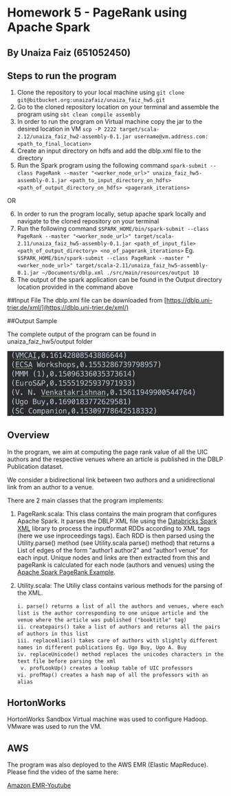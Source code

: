 # Homework 5 - PageRank using Apache Spark
## By Unaiza Faiz (651052450)

## Steps to run the program
1. Clone the repository to your local machine using 
``git clone git@bitbucket.org:unaizafaiz/unaiza_faiz_hw5.git ``
2. Go to the cloned repository location on your terminal and assemble the program using
``sbt clean compile assembly``
3. In order to run the program on Virtual machine copy the jar to the desired location in VM
``scp -P 2222 target/scala-2.12/unaiza_faiz_hw2-assembly-0.1.jar username@vm.address.com:<path_to_final_location>``
4. Create an input directory on hdfs and add the dblp.xml file to the directory 
5. Run the Spark program using the following command
`spark-submit --class PageRank --master "<worker_node_url>" unaiza_faiz_hw5-assembly-0.1.jar <path_to_input_directory_on_hdfs> <path_of_output_directory_on_hdfs> <pagerank_iterations>`

OR

6. In order to run the program locally, setup apache spark locally and navigate to the cloned repository on your terminal
7. Run the following command
`$SPARK_HOME/bin/spark-submit --class PageRank --master "<worker_node_url>" target/scala-2.11/unaiza_faiz_hw5-assembly-0.1.jar <path_of_input_file> <path_of_output_directory> <no_of_pagerank_iterations>`
Eg. 
`$SPARK_HOME/bin/spark-submit --class PageRank --master "<worker_node_url>" target/scala-2.11/unaiza_faiz_hw5-assembly-0.1.jar ~/Documents/dblp.xml ./src/main/resources/output 10`
8. The output of the spark application can be found in the Output directory location provided in the command above

##Input File
The dblp.xml file can be downloaded from [https://dblp.uni-trier.de/xml/](https://dblp.uni-trier.de/xml/)

##Output Sample

The complete output of the program can be found in unaiza_faiz_hw5/output folder

![PageRank output](./Output.png)


## Overview 

In the program, we aim at computing the page rank value of all the UIC authors and the respective venues where an article is published in the DBLP Publication dataset.
 
We consider a bidirectional link between two authors and a unidirectional link from an author to a venue.

There are 2 main classes that the program implements:

   1. PageRank.scala:
        This class contains the main program that configures Apache Spark. It parses the DBLP XML file using the [Databricks Spark XML](https://github.com/databricks/spark-xml) library to process the inputformat RDDs according to XML tags (here we use inproceedings tags).
        Each RDD is then parsed using the Utility.parse() method (see Utility.scala parse() method) that returns a List of edges of the form "author1     author2" and "author1    venue" for each input. Unique nodes and links are then extracted from this and
        pageRank is calculated for each node (authors and venues) using the [Apache Spark PageRank Example](https://github.com/abbas-taher/pagerank-example-spark2.0-deep-dive).
       
   2. Utility.scala:
     The Utiliy class contains various methods for the parsing of the XML.
   
          i. parse() returns a list of all the authors and venues, where each list is the author corresponding to one unique article and the venue where the article was published ("booktitle" tag)
          ii. createpairs() take a list of authors and returns all the pairs of authors in this list
          iii. replaceAlias() takes care of authors with slightly different names in different publications Eg. Ugo Buy, Ugo A. Buy
          iv. replaceUnicode() method replaces the unicodes characters in the text file before parsing the xml
           v. profLookUp() creates a lookup table of UIC professors
          vi. profMap() creates a hash map of all the professors with an alias 
        
## HortonWorks

HortonWorks Sandbox Virtual machine was used to configure Hadoop. VMware was used to run the VM.

## AWS

The program was also deployed to the AWS EMR (Elastic MapReduce). Please find the video of the same here:

[Amazon EMR-Youtube](https://youtu.be/T5GnfcQZaTU) 

